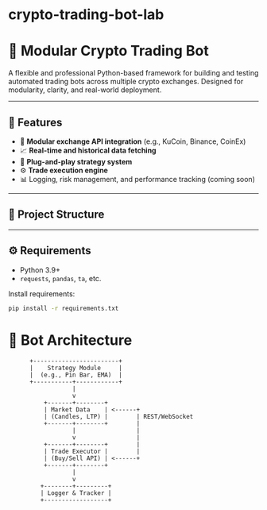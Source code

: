 # crypto-trading-bot-lab

# 🧠 Modular Crypto Trading Bot

A flexible and professional Python-based framework for building and testing automated trading bots across multiple crypto exchanges. Designed for modularity, clarity, and real-world deployment.

---

## 🚀 Features

- 🔌 **Modular exchange API integration** (e.g., KuCoin, Binance, CoinEx)
- 📈 **Real-time and historical data fetching**
- 🧠 **Plug-and-play strategy system**
- ⚙️ **Trade execution engine**
- 📊 Logging, risk management, and performance tracking (coming soon)

---

## 🧱 Project Structure



---

## ⚙️ Requirements

- Python 3.9+
- `requests`, `pandas`, `ta`, etc.

Install requirements:
```bash
pip install -r requirements.txt

```

# 🧠 Bot Architecture

          +------------------------+
          |    Strategy Module     |
          |  (e.g., Pin Bar, EMA)  |
          +-----------+------------+
                      |
                      v
              +-------+--------+
              | Market Data    | <------+
              | (Candles, LTP) |        | REST/WebSocket
              +-------+--------+        |
                      |                 |
                      v                 |
              +-------+--------+        |
              | Trade Executor |        |
              | (Buy/Sell API) | <------+
              +-------+--------+
                      |
                      v
             +--------+---------+
             | Logger & Tracker |
             +------------------+

